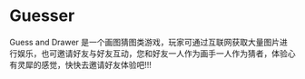 # Guesser
Guess and Drawer 是一个画图猜图类游戏，玩家可通过互联网获取大量图片进行娱乐，也可邀请好友与好友互动，您和好友一人作为画手一人作为猜者，体验心有灵犀的感觉，快快去邀请好友体验吧!!!

